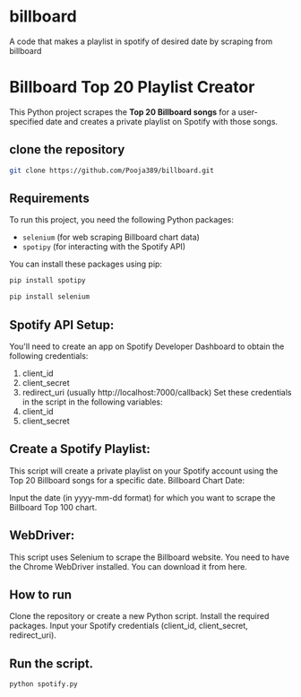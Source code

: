 # billboard
A code that makes a playlist in spotify of desired date  by scraping from billboard
# Billboard Top 20 Playlist Creator

This Python project scrapes the **Top 20 Billboard songs** for a user-specified date and creates a private playlist on Spotify with those songs.
## clone the repository
```bash
git clone https://github.com/Pooja389/billboard.git
```
## Requirements

To run this project, you need the following Python packages:

- `selenium` (for web scraping Billboard chart data)
- `spotipy` (for interacting with the Spotify API)

You can install these packages using pip:

```bash
pip install spotipy
```
```bash
pip install selenium
```
##  Spotify API Setup:

You'll need to create an app on Spotify Developer Dashboard to obtain the following credentials:
1. client_id
2. client_secret
3. redirect_uri (usually http://localhost:7000/callback)
Set these credentials in the script in the following variables:
1. client_id
2. client_secret
## Create a Spotify Playlist:

This script will create a private playlist on your Spotify account using the Top 20 Billboard songs for a specific date.
Billboard Chart Date:

Input the date (in yyyy-mm-dd format) for which you want to scrape the Billboard Top 100 chart.

## WebDriver:
This script uses Selenium to scrape the Billboard website. You need to have the Chrome WebDriver installed. You can download it from here.

## How to run
Clone the repository or create a new Python script.
Install the required packages.
Input your Spotify credentials (client_id, client_secret, redirect_uri).
## Run the script.
```bash
python spotify.py

